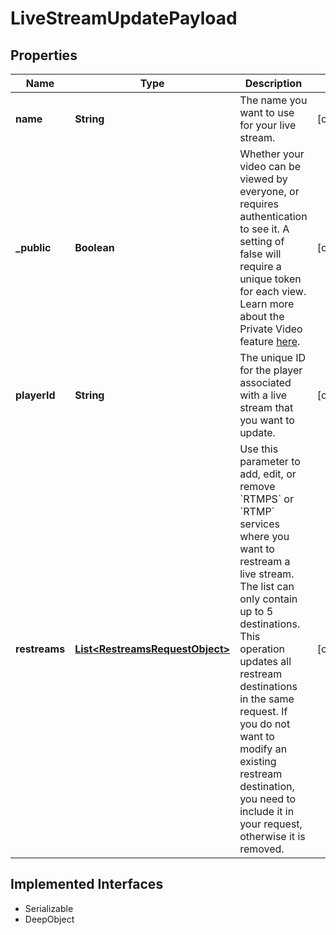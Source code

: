 

# LiveStreamUpdatePayload

## Properties

Name | Type | Description | Notes
------------ | ------------- | ------------- | -------------
**name** | **String** | The name you want to use for your live stream. |  [optional]
**_public** | **Boolean** | Whether your video can be viewed by everyone, or requires authentication to see it. A setting of false will require a unique token for each view. Learn more about the Private Video feature [here](https://docs.api.video/delivery/video-privacy-access-management). |  [optional]
**playerId** | **String** | The unique ID for the player associated with a live stream that you want to update. |  [optional]
**restreams** | [**List&lt;RestreamsRequestObject&gt;**](RestreamsRequestObject.md) | Use this parameter to add, edit, or remove &#x60;RTMPS&#x60; or &#x60;RTMP&#x60; services where you want to restream a live stream. The list can only contain up to 5 destinations. This operation updates all restream destinations in the same request. If you do not want to modify an existing restream destination, you need to include it in your request, otherwise it is removed. |  [optional]


## Implemented Interfaces

* Serializable
* DeepObject


